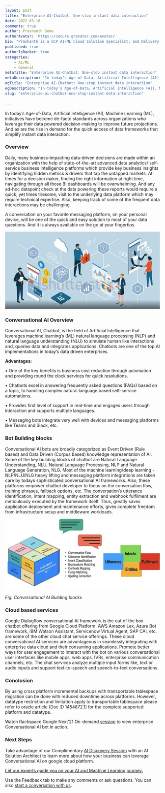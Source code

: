 ```yaml
---
layout: post
title: "Enterprise AI-Chatbot: One-stop instant data interaction"
date: 2022-03-16
comments: true
author: Prashanth Soma
authorAvatar: 'https://secure.gravatar.com/avatar/'
bio: "Prashanth is a GCP AI/ML Cloud Solution Specialist, and Delivery Architect of Professional Services at Rackspace. He is passionate about data, artificial intelligence, and machine learning. He loves promoting GCP AI/ML services through webinars and events and sharing his knowledge."
published: true
authorIsRacker: true
categories:
    - AI/ML
    - General
metaTitle: "Enterprise AI-Chatbot: One-stop instant data interaction"
metaDescription: "In today’s Age-of-Data, Artificial Intelligence (AI), Machine Learning (ML), initiatives have become de-facto standards across organizations who leverage their data powered decision-making to improve future projections. And as are the rise in demand for the quick access of data frameworks that simplify instant data interaction."
ogTitle: "Enterprise AI-Chatbot: One-stop instant data interaction"
ogDescription: "In today’s Age-of-Data, Artificial Intelligence (AI), Machine Learning (ML), initiatives have become de-facto standards across organizations who leverage their data powered decision-making to improve future projections. And as are the rise in demand for the quick access of data frameworks that simplify instant data interaction."
slug: "enterprise-ai-chatbot-one-stop-instant-data-interaction"

---
```


In today’s Age-of-Data, Artificial Intelligence (AI), Machine Learning (ML), initiatives have become de-facto standards across organizations who leverage their data powered decision-making to improve future projections. And as are the rise in demand for the quick access of data frameworks that simplify instant data interaction. 

<!--more-->

### Overview
Daily, many business-impacting data-driven decisions are made within an organization with the help of state-of-the-art advanced data analytics/ self-service business intelligence platforms which provide key business insights by identifying hidden metrics & drivers that tap the untapped markets. At times for a decision maker, finding the right information at right time, navigating through all those BI dashboards will be overwhelming. And any ad-hoc datapoint check at the data powering these reports would require a quick, yet times tiresome, visit to the underlying data platform which may require technical expertise. Also, keeping track of some of the frequent data interactions may be challenging.


A conversation on your favorite messaging platform, on your personal device, will be one of the quick and easy solution to most of your data questions. And it is always available on the go at your fingertips.

<img src=Picture8.png title= "" alt="">

### Conversational AI Overview

Conversational AI, Chatbot, is the field of Artificial Intelligence that leverages machine learning’s (ML) natural language processing (NLP) and natural language understanding (NLU) to simulate human like interactions and, queries data and integrates applications. Chatbots are one of the top AI implementations in today’s data driven enterprises.
 
**Advantages:**

▪	One of the key benefits is business cost reduction through automation and providing round the clock services for quick resolutions.

▪	Chatbots excel in answering frequently asked questions (FAQs) based on a topic, to handling complex natural language based self-service automations.

▪	Provides first level of support in real-time and engages users through interaction and supports multiple languages.

▪	Messaging bots integrate very well with devices and messaging platforms like Teams and Slack, etc.


### Bot Building blocks

Conversational AI bots are broadly categorized as Event Driven (Rule based) and Data Driven (Corpus based) knowledge representation of AI. Some of the key building blocks of chatbot are Natural Language Understanding, NLU, Natural Language Processing, NLP and Natural Language Generation, NLG. Most of the machine learning/deep learning - NLP/NLU/NLG heavy lifting and messaging platform integrations are taken care by todays sophisticated conversational AI frameworks. Also, these platforms empower chatbot developer to focus on the conversation flow, training phrases, fallback options, etc. The conversation’s utterance identification, intent mapping, entity extraction and webhook fulfilment are meticulously executed by the framework itself. Thus, greatly saves application deployment and maintenance efforts, gives complete freedom from infrastructure setup and middleware workloads.

<img src=Picture9.png title= "" alt="">

_Fig. Conversational AI Building blocks_


### Cloud based services

Google Dialogflow conversational AI framework is the out of the box chatbot offering from Google Cloud Platform. AWS Amazon Lex, Azure Bot framework, IBM Watson Assistant, Servicenow Virtual Agent, SAP CAI, etc. are some of the other cloud chat service offerings. These cloud conversational AI services are advantageous in seamlessly integrating with enterprise data cloud and their consuming applications. Promote better ways for user engagement to interact with the bot on various conversational user interfaces like mobile apps, web apps, IVRs, enterprise communication channels, etc. The chat services analyze multiple input forms like, text or audio inputs and support text-to-speech and speech-to-text conversations.

### Conclusion

By using cross platform incremental backups with transportable tablespace migration can be done with reduced downtime across platforms. However, datatype restriction and limitation apply to transportable tablespace please refer to oracle article (Doc ID 1454872.1) for the complete supported platform and datatype.

Watch Rackspace Google Next’21 On-demand [session](https://www.youtube.com/watch?v=SPnDPvF8ApY) to view enterprise Conversational AI bot in action.

### Next Steps

Take advantage of our Complimentary [AI Discovery Session](https://www.rackspace.com/lp/ai-ml-consultation) with an AI Solution Architect to learn more about how your business can leverage Conversational AI on google cloud platform.


<a class="cta red" id="cta" href="https://www.rackspace.com/data/ai-machine-learning">Let our experts guide you on your AI and Machine Learning journey.</a>

Use the Feedback tab to make any comments or ask questions. You can also
[start a conversation with us](https://www.rackspace.com/contact).
